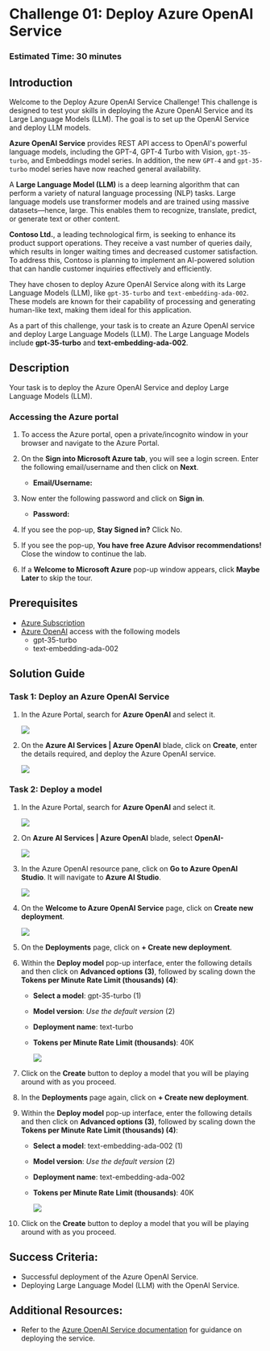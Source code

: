 # Challenge 01: Deploy Azure OpenAI Service
### Estimated Time: 30 minutes
## Introduction

Welcome to the Deploy Azure OpenAI Service Challenge! This challenge is designed to test your skills in deploying the Azure OpenAI Service and its Large Language Models (LLM). The goal is to set up the OpenAI Service and deploy LLM models.

**Azure OpenAI Service** provides REST API access to OpenAI's powerful language models, including the GPT-4, GPT-4 Turbo with Vision, `gpt-35-turbo`, and Embeddings model series. In addition, the new `GPT-4` and `gpt-35-turbo` model series have now reached general availability.

A **Large Language Model (LLM)** is a deep learning algorithm that can perform a variety of natural language processing (NLP) tasks. Large language models use transformer models and are trained using massive datasets—hence, large. This enables them to recognize, translate, predict, or generate text or other content.

**Contoso Ltd.**, a leading technological firm, is seeking to enhance its product support operations. They receive a vast number of queries daily, which results in longer waiting times and decreased customer satisfaction. To address this, Contoso is planning to implement an AI-powered solution that can handle customer inquiries effectively and efficiently.

They have chosen to deploy Azure OpenAI Service along with its Large Language Models (LLM), like `gpt-35-turbo` and `text-embedding-ada-002`. These models are known for their capability of processing and generating human-like text, making them ideal for this application.

As a part of this challenge, your task is to create an Azure OpenAI service and deploy Large Language Models (LLM). The Large Language Models include **gpt-35-turbo** and **text-embedding-ada-002**.

## Description

Your task is to deploy the Azure OpenAI Service and deploy Large Language Models (LLM).

### Accessing the Azure portal

1. To access the Azure portal, open a private/incognito window in your browser and navigate to the Azure Portal.

1. On the **Sign into Microsoft Azure tab**, you will see a login screen. Enter the following email/username and then click on **Next**.

   - **Email/Username:** <inject key="AzureAdUserEmail"></inject>

1. Now enter the following password and click on **Sign in**.

   - **Password:** <inject key="AzureAdUserPassword"></inject>

1. If you see the pop-up, **Stay Signed in?** Click No.

1. If you see the pop-up, **You have free Azure Advisor recommendations!** Close the window to continue the lab.

1. If a **Welcome to Microsoft Azure** pop-up window appears, click **Maybe Later** to skip the tour.

## Prerequisites

- [Azure Subscription](https://azure.microsoft.com/en-us/free/)
- [Azure OpenAI](https://aka.ms/oai/access) access with the following models
  - gpt-35-turbo
  - text-embedding-ada-002

## Solution Guide
### Task 1: Deploy an Azure OpenAI Service

1. In the Azure Portal, search for **Azure OpenAI** and select it.

   ![](../media/azure-openai-1-new.png)

2. On the **Azure AI Services | Azure OpenAI** blade, click on **Create**, enter the details required, and deploy the Azure OpenAI service.

   ![](../media/challenge01.jpg)

### Task 2: Deploy a model

1. In the Azure Portal, search for **Azure OpenAI** and select it.

    ![](../media/azure-openai-1-new.png)

2. On **Azure AI Services | Azure OpenAI** blade, select **OpenAI-<inject key="Deployment-id" enableCopy="false"></inject>**

    ![](../media/challenge01.01.jpg)

3. In the Azure OpenAI resource pane, click on **Go to Azure OpenAI Studio**. It will navigate to **Azure AI Studio**.

   ![](../media/challenge01.02.jpg)

4. On the **Welcome to Azure OpenAI Service** page, click on **Create new deployment**.

   ![](../media/create-deployment.png)

5. On the **Deployments** page, click on **+ Create new deployment**.

6. Within the **Deploy model** pop-up interface, enter the following details and then click on **Advanced options (3)**, followed by scaling down the **Tokens per Minute Rate Limit (thousands) (4)**:
    - **Select a model**: gpt-35-turbo (1)
    - **Model version**: *Use the default version* (2)
    - **Deployment name**: text-turbo
    - **Tokens per Minute Rate Limit (thousands)**: 40K
  
         ![](../media/1-3.png)

7. Click on the **Create** button to deploy a model that you will be playing around with as you proceed.

8. In the **Deployments** page again, click on **+ Create new deployment**.

9. Within the **Deploy model** pop-up interface, enter the following details and then click on **Advanced options (3)**, followed by scaling down the **Tokens per Minute Rate Limit (thousands) (4)**:
    - **Select a model**: text-embedding-ada-002 (1)
    - **Model version**: *Use the default version* (2)
    - **Deployment name**: text-embedding-ada-002
    - **Tokens per Minute Rate Limit (thousands)**: 40K
  
         ![](../media/text-ada.png)

10. Click on the **Create** button to deploy a model that you will be playing around with as you proceed.

## Success Criteria:

- Successful deployment of the Azure OpenAI Service.
- Deploying Large Language Model (LLM) with the OpenAI Service.

## Additional Resources:

- Refer to the [Azure OpenAI Service documentation](https://learn.microsoft.com/en-us/azure/ai-services/openai/) for guidance on deploying the service.

